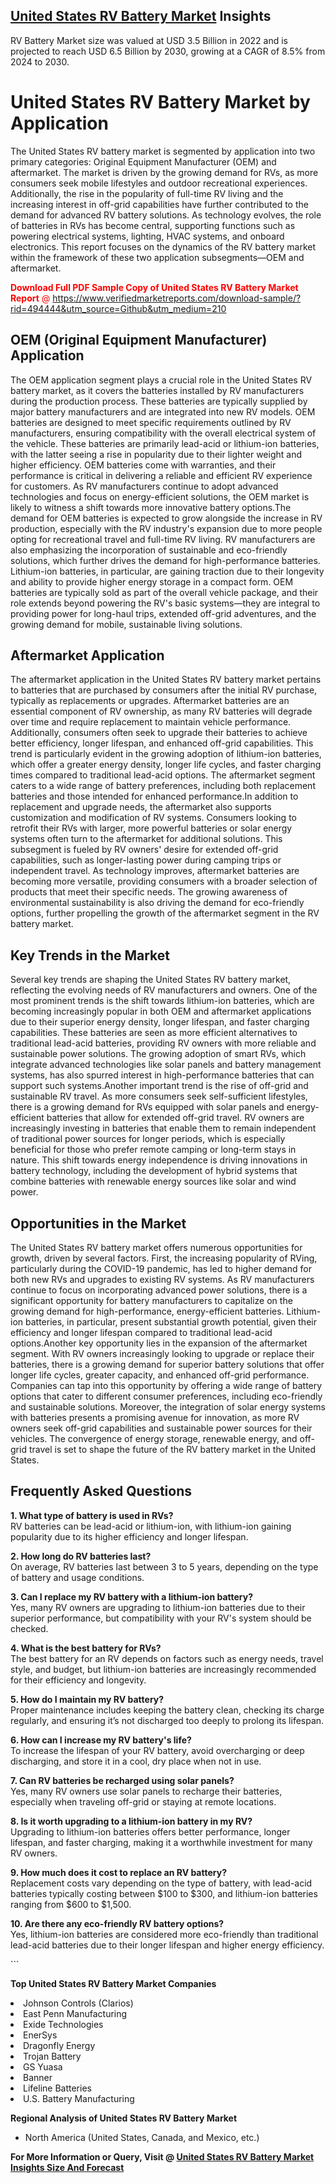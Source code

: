<h2><a href="https://www.verifiedmarketreports.com/download-sample/?rid=494444&amp;utm_source=Github&amp;utm_medium=210" target="_blank">United States RV Battery Market</a> Insights</h2><p>RV Battery Market size was valued at USD 3.5 Billion in 2022 and is projected to reach USD 6.5 Billion by 2030, growing at a CAGR of 8.5% from 2024 to 2030.</p><p><h1>United States RV Battery Market by Application</h1><p>The United States RV battery market is segmented by application into two primary categories: Original Equipment Manufacturer (OEM) and aftermarket. The market is driven by the growing demand for RVs, as more consumers seek mobile lifestyles and outdoor recreational experiences. Additionally, the rise in the popularity of full-time RV living and the increasing interest in off-grid capabilities have further contributed to the demand for advanced RV battery solutions. As technology evolves, the role of batteries in RVs has become central, supporting functions such as powering electrical systems, lighting, HVAC systems, and onboard electronics. This report focuses on the dynamics of the RV battery market within the framework of these two application subsegments—OEM and aftermarket.<p><span class=""><span style="color: #ff0000;"><strong>Download Full PDF Sample Copy of United States RV Battery Market Report</strong> @ </span><a href="https://www.verifiedmarketreports.com/download-sample/?rid=494444&amp;utm_source=Github&amp;utm_medium=210" target="_blank">https://www.verifiedmarketreports.com/download-sample/?rid=494444&amp;utm_source=Github&amp;utm_medium=210</a></span></p></p><h2>OEM (Original Equipment Manufacturer) Application</h2><p>The OEM application segment plays a crucial role in the United States RV battery market, as it covers the batteries installed by RV manufacturers during the production process. These batteries are typically supplied by major battery manufacturers and are integrated into new RV models. OEM batteries are designed to meet specific requirements outlined by RV manufacturers, ensuring compatibility with the overall electrical system of the vehicle. These batteries are primarily lead-acid or lithium-ion batteries, with the latter seeing a rise in popularity due to their lighter weight and higher efficiency. OEM batteries come with warranties, and their performance is critical in delivering a reliable and efficient RV experience for customers. As RV manufacturers continue to adopt advanced technologies and focus on energy-efficient solutions, the OEM market is likely to witness a shift towards more innovative battery options.The demand for OEM batteries is expected to grow alongside the increase in RV production, especially with the RV industry's expansion due to more people opting for recreational travel and full-time RV living. RV manufacturers are also emphasizing the incorporation of sustainable and eco-friendly solutions, which further drives the demand for high-performance batteries. Lithium-ion batteries, in particular, are gaining traction due to their longevity and ability to provide higher energy storage in a compact form. OEM batteries are typically sold as part of the overall vehicle package, and their role extends beyond powering the RV's basic systems—they are integral to providing power for long-haul trips, extended off-grid adventures, and the growing demand for mobile, sustainable living solutions.<h2>Aftermarket Application</h2><p>The aftermarket application in the United States RV battery market pertains to batteries that are purchased by consumers after the initial RV purchase, typically as replacements or upgrades. Aftermarket batteries are an essential component of RV ownership, as many RV batteries will degrade over time and require replacement to maintain vehicle performance. Additionally, consumers often seek to upgrade their batteries to achieve better efficiency, longer lifespan, and enhanced off-grid capabilities. This trend is particularly evident in the growing adoption of lithium-ion batteries, which offer a greater energy density, longer life cycles, and faster charging times compared to traditional lead-acid options. The aftermarket segment caters to a wide range of battery preferences, including both replacement batteries and those intended for enhanced performance.In addition to replacement and upgrade needs, the aftermarket also supports customization and modification of RV systems. Consumers looking to retrofit their RVs with larger, more powerful batteries or solar energy systems often turn to the aftermarket for additional solutions. This subsegment is fueled by RV owners' desire for extended off-grid capabilities, such as longer-lasting power during camping trips or independent travel. As technology improves, aftermarket batteries are becoming more versatile, providing consumers with a broader selection of products that meet their specific needs. The growing awareness of environmental sustainability is also driving the demand for eco-friendly options, further propelling the growth of the aftermarket segment in the RV battery market.<h2>Key Trends in the Market</h2><p>Several key trends are shaping the United States RV battery market, reflecting the evolving needs of RV manufacturers and owners. One of the most prominent trends is the shift towards lithium-ion batteries, which are becoming increasingly popular in both OEM and aftermarket applications due to their superior energy density, longer lifespan, and faster charging capabilities. These batteries are seen as more efficient alternatives to traditional lead-acid batteries, providing RV owners with more reliable and sustainable power solutions. The growing adoption of smart RVs, which integrate advanced technologies like solar panels and battery management systems, has also spurred interest in high-performance batteries that can support such systems.Another important trend is the rise of off-grid and sustainable RV travel. As more consumers seek self-sufficient lifestyles, there is a growing demand for RVs equipped with solar panels and energy-efficient batteries that allow for extended off-grid travel. RV owners are increasingly investing in batteries that enable them to remain independent of traditional power sources for longer periods, which is especially beneficial for those who prefer remote camping or long-term stays in nature. This shift towards energy independence is driving innovations in battery technology, including the development of hybrid systems that combine batteries with renewable energy sources like solar and wind power.<h2>Opportunities in the Market</h2><p>The United States RV battery market offers numerous opportunities for growth, driven by several factors. First, the increasing popularity of RVing, particularly during the COVID-19 pandemic, has led to higher demand for both new RVs and upgrades to existing RV systems. As RV manufacturers continue to focus on incorporating advanced power solutions, there is a significant opportunity for battery manufacturers to capitalize on the growing demand for high-performance, energy-efficient batteries. Lithium-ion batteries, in particular, present substantial growth potential, given their efficiency and longer lifespan compared to traditional lead-acid options.Another key opportunity lies in the expansion of the aftermarket segment. With RV owners increasingly looking to upgrade or replace their batteries, there is a growing demand for superior battery solutions that offer longer life cycles, greater capacity, and enhanced off-grid performance. Companies can tap into this opportunity by offering a wide range of battery options that cater to different consumer preferences, including eco-friendly and sustainable solutions. Moreover, the integration of solar energy systems with batteries presents a promising avenue for innovation, as more RV owners seek off-grid capabilities and sustainable power sources for their vehicles. The convergence of energy storage, renewable energy, and off-grid travel is set to shape the future of the RV battery market in the United States.<h2>Frequently Asked Questions</h2><p><strong>1. What type of battery is used in RVs?</strong><br>RV batteries can be lead-acid or lithium-ion, with lithium-ion gaining popularity due to its higher efficiency and longer lifespan.</p><p><strong>2. How long do RV batteries last?</strong><br>On average, RV batteries last between 3 to 5 years, depending on the type of battery and usage conditions.</p><p><strong>3. Can I replace my RV battery with a lithium-ion battery?</strong><br>Yes, many RV owners are upgrading to lithium-ion batteries due to their superior performance, but compatibility with your RV's system should be checked.</p><p><strong>4. What is the best battery for RVs?</strong><br>The best battery for an RV depends on factors such as energy needs, travel style, and budget, but lithium-ion batteries are increasingly recommended for their efficiency and longevity.</p><p><strong>5. How do I maintain my RV battery?</strong><br>Proper maintenance includes keeping the battery clean, checking its charge regularly, and ensuring it’s not discharged too deeply to prolong its lifespan.</p><p><strong>6. How can I increase my RV battery's life?</strong><br>To increase the lifespan of your RV battery, avoid overcharging or deep discharging, and store it in a cool, dry place when not in use.</p><p><strong>7. Can RV batteries be recharged using solar panels?</strong><br>Yes, many RV owners use solar panels to recharge their batteries, especially when traveling off-grid or staying at remote locations.</p><p><strong>8. Is it worth upgrading to a lithium-ion battery in my RV?</strong><br>Upgrading to lithium-ion batteries offers better performance, longer lifespan, and faster charging, making it a worthwhile investment for many RV owners.</p><p><strong>9. How much does it cost to replace an RV battery?</strong><br>Replacement costs vary depending on the type of battery, with lead-acid batteries typically costing between $100 to $300, and lithium-ion batteries ranging from $600 to $1,500.</p><p><strong>10. Are there any eco-friendly RV battery options?</strong><br>Yes, lithium-ion batteries are considered more eco-friendly than traditional lead-acid batteries due to their longer lifespan and higher energy efficiency.</p>```</p><p><strong>Top United States RV Battery Market Companies</strong></p><div data-test-id=""><p><li>Johnson Controls (Clarios)</li><li> East Penn Manufacturing</li><li> Exide Technologies</li><li> EnerSys</li><li> Dragonfly Energy</li><li> Trojan Battery</li><li> GS Yuasa</li><li> Banner</li><li> Lifeline Batteries</li><li> U.S. Battery Manufacturing</li></p><div><strong>Regional Analysis of&nbsp;United States RV Battery Market</strong></div><ul><li dir="ltr"><p dir="ltr">North America&nbsp;(United States, Canada, and Mexico, etc.)</p></li></ul><p><strong>For More Information or Query, Visit @&nbsp;</strong><strong><a href="https://www.verifiedmarketreports.com/product/rv-battery-market-szie-and-forecast/?utm_source=Github&amp;utm_medium=210" target="_blank">United States RV Battery Market Insights Size And Forecast</a></strong></p></div>
